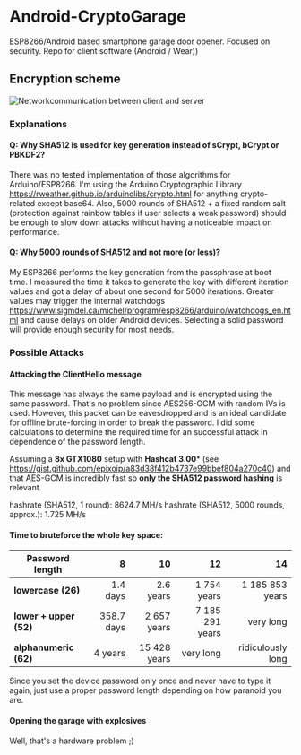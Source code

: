 
# Android-CryptoGarage
ESP8266/Android based smartphone garage door opener. Focused on security. Repo for client software (Android / Wear)) 

## Encryption scheme ##
![Networkcommunication between client and server](https://github.com/wladimir-computin/Android-CryptoGarage/raw/master/doc/Flow.png)

### Explanations ###
#### Q: Why SHA512 is used for key generation instead of sCrypt, bCrypt or PBKDF2? ####
There was no tested implementation of those algorithms for Arduino/ESP8266. I'm using the Arduino Cryptographic Library https://rweather.github.io/arduinolibs/crypto.html for anything crypto-related except base64.  Also, 5000 rounds of SHA512 + a fixed random salt (protection against rainbow tables if user selects a weak password) should be enough to slow down attacks without having a noticeable impact on performance.

#### Q: Why 5000 rounds of SHA512 and not more (or less)? ####
My ESP8266 performs the key generation from the passphrase at boot time. I measured the time it takes to generate the key with different iteration values and got a delay of about one second for 5000 iterations. Greater values may trigger the internal watchdogs https://www.sigmdel.ca/michel/program/esp8266/arduino/watchdogs_en.html and cause delays on older Android devices. Selecting a solid password will provide enough security for most needs.

### Possible Attacks ###
#### Attacking the ClientHello message ####
This message has always the same payload and is encrypted using the same password. That's no problem since AES256-GCM with random IVs is used. However, this packet can be eavesdropped and is an ideal candidate for offline brute-forcing in order to break the password. I did some calculations to determine the required time for an successful attack in dependence of the password length.

Assuming a **8x GTX1080** setup with **Hashcat 3.00*** (see https://gist.github.com/epixoip/a83d38f412b4737e99bbef804a270c40) and that AES-GCM is incredibly fast so **only the SHA512 password hashing** is relevant.

hashrate (SHA512, 1 round): 8624.7 MH/s
hashrate (SHA512, 5000 rounds, approx.): 1.725 MH/s

#### Time to bruteforce the whole key space: ####
| Password length | 8 | 10 | 12 | 14
|--|--:|--:|--:|--:|
| **lowercase (26)** | 1.4 days | 2.6 years | 1 754 years | 1 185 853 years |
| **lower + upper (52)** | 358.7 days | 2 657 years | 7 185 291 years | very long |
| **alphanumeric (62)**| 4 years | 15 428 years | very long | ridiculously long |

Since you set the device password only once and never have to type it again, just use a proper password length depending on how paranoid you are.

#### Opening the garage with explosives ####
Well, that's a hardware problem ;)
